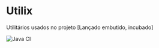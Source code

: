 Utilix
======

Utilitários usados no projeto [Lançado embutido, incubado]

![Java CI](https://github.com/gilbertoca/utilix/workflows/Java%20CI/badge.svg?branch=master)
